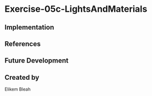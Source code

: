 # Exercise-05c-LightsAndMaterials


## Implementation

## References

## Future Development

## Created by
Elikem Bleah
